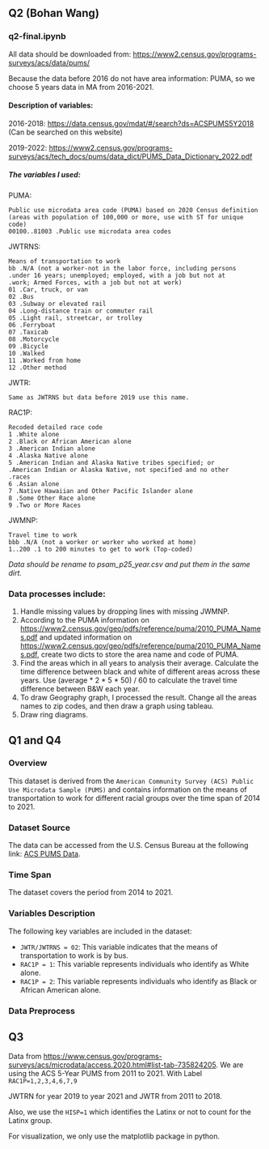## Q2 (Bohan Wang)

### q2-final.ipynb

All data should be downloaded from: https://www2.census.gov/programs-surveys/acs/data/pums/

Because the data before 2016 do not have area information: PUMA, so we choose 5 years data in MA from 2016-2021.

#### Description of variables: 
2016-2018: https://data.census.gov/mdat/#/search?ds=ACSPUMS5Y2018 (Can be searched on this website)

2019-2022: https://www2.census.gov/programs-surveys/acs/tech_docs/pums/data_dict/PUMS_Data_Dictionary_2022.pdf

##### The variables I used:

PUMA: 

    Public use microdata area code (PUMA) based on 2020 Census definition 
    (areas with population of 100,000 or more, use with ST for unique code)
    00100..81003 .Public use microdata area codes

JWTRNS:    

    Means of transportation to work
    bb .N/A (not a worker-not in the labor force, including persons
    .under 16 years; unemployed; employed, with a job but not at
    .work; Armed Forces, with a job but not at work)
    01 .Car, truck, or van
    02 .Bus
    03 .Subway or elevated rail
    04 .Long-distance train or commuter rail
    05 .Light rail, streetcar, or trolley
    06 .Ferryboat
    07 .Taxicab
    08 .Motorcycle
    09 .Bicycle
    10 .Walked
    11 .Worked from home
    12 .Other method

JWTR: 

    Same as JWTRNS but data before 2019 use this name.

RAC1P:

    Recoded detailed race code
    1 .White alone
    2 .Black or African American alone
    3 .American Indian alone
    4 .Alaska Native alone
    5 .American Indian and Alaska Native tribes specified; or
    .American Indian or Alaska Native, not specified and no other
    .races
    6 .Asian alone
    7 .Native Hawaiian and Other Pacific Islander alone
    8 .Some Other Race alone
    9 .Two or More Races

JWMNP:

    Travel time to work
    bbb .N/A (not a worker or worker who worked at home)
    1..200 .1 to 200 minutes to get to work (Top-coded)


_Data should be rename to psam_p25_year.csv and put them in the same dirt._

### Data processes include: 

1. Handle missing values by dropping lines with missing JWMNP.
2. According to the PUMA information on https://www2.census.gov/geo/pdfs/reference/puma/2010_PUMA_Names.pdf and updated information on https://www2.census.gov/geo/pdfs/reference/puma/2010_PUMA_Names.pdf, create two dicts to store the area name and code of PUMA.
3. Find the areas which in all years to analysis their average. Calculate the time difference between black and white of different areas across these years. Use (average * 2 * 5 * 50) / 60 to calculate the travel time difference between B&W each year.
4. To draw Geography graph, I processed the result. Change all the areas names to zip codes, and then draw a graph using tableau. 
5. Draw ring diagrams.

## Q1 and Q4

### Overview
This dataset is derived from the `American Community Survey (ACS) Public Use Microdata Sample (PUMS)` and contains information on the means of transportation to work for different racial groups over the time span of 2014 to 2021.

### Dataset Source
The data can be accessed from the U.S. Census Bureau at the following link: [ACS PUMS Data](https://www2.census.gov/programs-surveys/acs/data/pums/).

### Time Span
The dataset covers the period from 2014 to 2021.

### Variables Description
The following key variables are included in the dataset:

- `JWTR/JWTRNS = 02`: This variable indicates that the means of transportation to work is by bus.
- `RAC1P = 1`: This variable represents individuals who identify as White alone.
- `RAC1P = 2`: This variable represents individuals who identify as Black or African American alone.

### Data Preprocess

## Q3 ##

Data from https://www.census.gov/programs-surveys/acs/microdata/access.2020.html#list-tab-735824205. 
We are using the  ACS 5-Year PUMS from 2011 to 2021. 
With Label `RAC1P=1,2,3,4,6,7,9` 

JWTRN for year 2019 to year 2021 and JWTR from 2011 to 2018.

Also, we use the `HISP=1` which identifies the Latinx or not to count for the Latinx group.

For visualization, we only use the matplotlib package in python.

